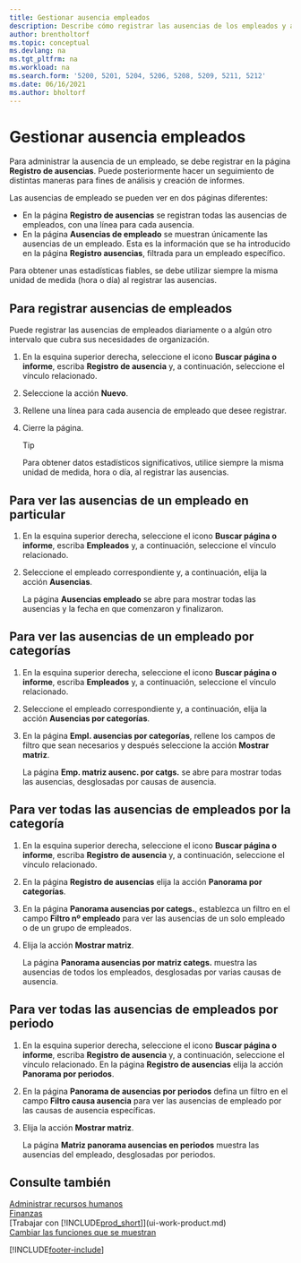 ```yaml
---
title: Gestionar ausencia empleados
description: Describe cómo registrar las ausencias de los empleados y analizar las estadísticas de ausencias mediante las páginas Registro de ausencias y Ausencias de los empleados.
author: brentholtorf
ms.topic: conceptual
ms.devlang: na
ms.tgt_pltfrm: na
ms.workload: na
ms.search.form: '5200, 5201, 5204, 5206, 5208, 5209, 5211, 5212'
ms.date: 06/16/2021
ms.author: bholtorf
---
```

# <a name="manage-employee-absence"></a>Gestionar ausencia empleados
Para administrar la ausencia de un empleado, se debe registrar en la página **Registro de ausencias**. Puede posteriormente hacer un seguimiento de distintas maneras para fines de análisis y creación de informes.

Las ausencias de empleado se pueden ver en dos páginas diferentes:

* En la página **Registro de ausencias** se registran todas las ausencias de empleados, con una línea para cada ausencia.
* En la página **Ausencias de empleado** se muestran únicamente las ausencias de un empleado. Esta es la información que se ha introducido en la página **Registro ausencias**, filtrada para un empleado específico.

Para obtener unas estadísticas fiables, se debe utilizar siempre la misma unidad de medida (hora o día) al registrar las ausencias.

## <a name="to-register-employee-absence"></a>Para registrar ausencias de empleados
Puede registrar las ausencias de empleados diariamente o a algún otro intervalo que cubra sus necesidades de organización.

1. En la esquina superior derecha, seleccione el icono **Buscar página o informe**, escriba **Registro de ausencia** y, a continuación, seleccione el vínculo relacionado.
2. Seleccione la acción **Nuevo**.
3. Rellene una línea para cada ausencia de empleado que desee registrar.
4. Cierre la página.

    > [!Tip]
    > Para obtener datos estadísticos significativos, utilice siempre la misma unidad de medida, hora o día, al registrar las ausencias.

## <a name="to-view-an-individual-employees-absence"></a>Para ver las ausencias de un empleado en particular
1. En la esquina superior derecha, seleccione el icono **Buscar página o informe**, escriba **Empleados** y, a continuación, seleccione el vínculo relacionado.
2. Seleccione el empleado correspondiente y, a continuación, elija la acción **Ausencias**.

    La página **Ausencias empleado** se abre para mostrar todas las ausencias y la fecha en que comenzaron y finalizaron.

## <a name="to-view-an-employees-absence-by-categories"></a>Para ver las ausencias de un empleado por categorías
1. En la esquina superior derecha, seleccione el icono **Buscar página o informe**, escriba **Empleados** y, a continuación, seleccione el vínculo relacionado.
2. Seleccione el empleado correspondiente y, a continuación, elija la acción **Ausencias por categorías**.
3. En la página **Empl. ausencias por categorías**, rellene los campos de filtro que sean necesarios y después seleccione la acción **Mostrar matriz**.

    La página **Emp. matriz ausenc. por catgs.** se abre para mostrar todas las ausencias, desglosadas por causas de ausencia.

## <a name="to-view-all-employee-absences-by-category"></a>Para ver todas las ausencias de empleados por la categoría
1. En la esquina superior derecha, seleccione el icono **Buscar página o informe**, escriba **Registro de ausencia** y, a continuación, seleccione el vínculo relacionado.
2. En la página **Registro de ausencias** elija la acción **Panorama por categorías**.
3. En la página **Panorama ausencias por categs.**, establezca un filtro en el campo **Filtro nº empleado** para ver las ausencias de un solo empleado o de un grupo de empleados.
4. Elija la acción **Mostrar matriz**.

    La página **Panorama ausencias por matriz categs.** muestra las ausencias de todos los empleados, desglosadas por varias causas de ausencia.

## <a name="to-view-all-employee-absences-by-period"></a>Para ver todas las ausencias de empleados por periodo
1. En la esquina superior derecha, seleccione el icono **Buscar página o informe**, escriba **Registro de ausencia** y, a continuación, seleccione el vínculo relacionado.
   En la página **Registro de ausencias** elija la acción **Panorama por periodos**.
2. En la página **Panorama de ausencias por periodos** defina un filtro en el campo **Filtro causa ausencia** para ver las ausencias de empleado por las causas de ausencia específicas.
3. Elija la acción **Mostrar matriz**.

    La página **Matriz panorama ausencias en periodos** muestra las ausencias del empleado, desglosadas por periodos.

## <a name="see-also"></a>Consulte también
[Administrar recursos humanos](hr-manage-human-resources.md)  
[Finanzas](finance.md)  
[Trabajar con [!INCLUDE[prod_short](includes/prod_short.md)]](ui-work-product.md)  
[Cambiar las funciones que se muestran](ui-experiences.md)


[!INCLUDE[footer-include](includes/footer-banner.md)]
